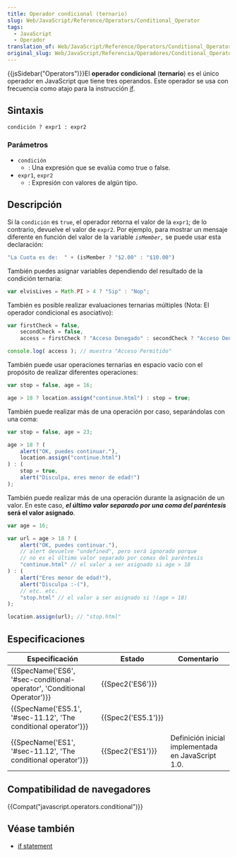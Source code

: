 ```yaml
---
title: Operador condicional (ternario)
slug: Web/JavaScript/Reference/Operators/Conditional_Operator
tags:
  - JavaScript
  - Operador
translation_of: Web/JavaScript/Reference/Operators/Conditional_Operator
original_slug: Web/JavaScript/Referencia/Operadores/Conditional_Operator
---
```


{{jsSidebar("Operators")}}El **operador condicional** (**ternario**) es el único operador en JavaScript que tiene tres operandos. Este operador se usa con frecuencia como atajo para la instrucción [if](/es/docs/Web/JavaScript/Referencia/Sentencias/if...else).

## Sintaxis

```
condición ? expr1 : expr2
```

### Parámetros

- `condición`
  - : Una expresión que se evalúa como true o false.
- `expr1`, `expr2`
  - : Expresión con valores de algún tipo.

## Descripción

Si la `condición` es `true`, el operador retorna el valor de la `expr1`; de lo contrario, devuelve el valor de `expr2`. Por ejemplo, para mostrar un mensaje diferente en función del valor de la variable _`isMember,`_ se puede usar esta declaración:

```js
"La Cuota es de:  " + (isMember ? "$2.00" : "$10.00")
```

También puedes asignar variables dependiendo del resultado de la condición ternaria:

```js
var elvisLives = Math.PI > 4 ? "Sip" : "Nop";
```

También es posible realizar evaluaciones ternarias múltiples (Nota: El operador condicional es asociativo):

```js
var firstCheck = false,
    secondCheck = false,
    access = firstCheck ? "Acceso Denegado" : secondCheck ? "Acceso Denegado" : "Acceso Permitido";

console.log( access ); // muestra "Acceso Permitido"
```

También puede usar operaciones ternarias en espacio vacío con el propósito de realizar diferentes operaciones:

```js
var stop = false, age = 16;

age > 18 ? location.assign("continue.html") : stop = true;
```

También puede realizar más de una operación por caso, separándolas con una coma:

```js
var stop = false, age = 23;

age > 18 ? (
    alert("OK, puedes continuar."),
    location.assign("continue.html")
) : (
    stop = true,
    alert("Disculpa, eres menor de edad!")
);
```

También puede realizar más de una operación durante la asignación de un valor. En este caso, **_el último valor separado por una coma del paréntesis_ será el valor asignado**.

```js
var age = 16;

var url = age > 18 ? (
    alert("OK, puedes continuar."),
    // alert devuelve "undefined", pero será ignorado porque
    // no es el último valor separado por comas del paréntesis
    "continue.html" // el valor a ser asignado si age > 18
) : (
    alert("Eres menor de edad!"),
    alert("Disculpa :-("),
    // etc. etc.
    "stop.html" // el valor a ser asignado si !(age > 18)
);

location.assign(url); // "stop.html"
```

## Especificaciones

| Especificación                                                                                   | Estado                   | Comentario                                         |
| ------------------------------------------------------------------------------------------------ | ------------------------ | -------------------------------------------------- |
| {{SpecName('ES6', '#sec-conditional-operator', 'Conditional Operator')}} | {{Spec2('ES6')}}     |                                                    |
| {{SpecName('ES5.1', '#sec-11.12', 'The conditional operator')}}             | {{Spec2('ES5.1')}} |                                                    |
| {{SpecName('ES1', '#sec-11.12', 'The conditional operator')}}                 | {{Spec2('ES1')}}     | Definición inicial implementada en JavaScript 1.0. |

## Compatibilidad de navegadores

{{Compat("javascript.operators.conditional")}}

## Véase también

- [if statement](/es/docs/Web/JavaScript/Reference/Statements/if...else)
